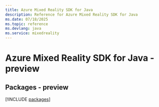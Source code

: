 ```yaml
---
title: Azure Mixed Reality SDK for Java
description: Reference for Azure Mixed Reality SDK for Java
ms.date: 07/18/2025
ms.topic: reference
ms.devlang: java
ms.service: mixedreality
---
```

# Azure Mixed Reality SDK for Java - preview
## Packages - preview
[!INCLUDE [packages](mixed-reality-index.md)]